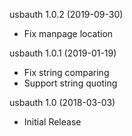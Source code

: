 usbauth 1.0.2 (2019-09-30)
  * Fix manpage location

usbauth 1.0.1 (2019-01-19)
  * Fix string comparing
  * Support string quoting

usbauth 1.0 (2018-03-03)
  * Initial Release
